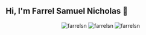 ## Hi, I'm Farrel Samuel Nicholas 👋

<!--
**farrelsn/farrelsn** is a ✨ _special_ ✨ repository because its `README.md` (this file) appears on your GitHub profile.

Here are some ideas to get you started:

- 🔭 I’m currently working on ...
- 🌱 I’m currently learning ...
- 👯 I’m looking to collaborate on ...
- 🤔 I’m looking for help with ...
- 💬 Ask me about ...
- 📫 How to reach me: ...
- 😄 Pronouns: ...
- ⚡ Fun fact: ...
-->

<p align="center">
  <img src="https://github-readme-stats.vercel.app/api/top-langs?username=farrelsn&theme=tokyonight&show_icons=true&locale=en&layout=compact" alt="farrelsn" />
  <img src="https://github-readme-stats.vercel.app/api?username=farrelsn&theme=tokyonight&show_icons=true&locale=en" alt="farrelsn" />
  <img src="https://github-readme-streak-stats.herokuapp.com/?user=farrelsn&theme=tokyonight" alt="farrelsn" />
</p>
